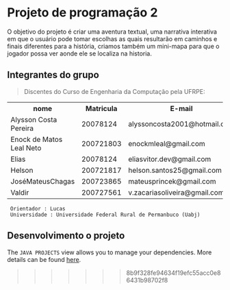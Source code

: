﻿
# Projeto de programação 2

O objetivo do projeto é criar uma aventura textual, uma narrativa interativa em que o usuário pode tomar escolhas as quais resultarão em caminhos e finais diferentes para a história, criamos também um mini-mapa para que o jogador possa ver aonde ele se localiza na historia.

## Integrantes do grupo

> Discentes do Curso de Engenharia da Computação pela UFRPE:

<table>
        <tr>
            <th>nome</th>
            <th>Matricula</th>
            <th>E-mail</th>
        </tr>
            <tr>
                <td>Alysson Costa Pereira</td>
                <td>20078124</td>
                <td>alyssoncosta2001@hotmail.com</td>
            </tr>
            <tr>
                <td>Enock de Matos Leal Neto</td>
                <td>200721803</td>
                <td>enockmleal@gmail.com</td>
            </tr>
            <tr>
                <td>Elias</td>
                <td>20078124</td>
                <td>eliasvitor.dev@gmail.com</td>
            </tr> 
            <tr>
                <td>Helson</td>
                <td>200721817</td>
                <td>helson.santos25@gmail.com</td>
            </tr>
            <tr>
                <td>JoséMateusChagas</td>
                <td>200723865</td>
                <td>mateusprincek@gmail.com</td>
            </tr>
             <tr>
                <td>Valdir</td>
                <td>200727561</td>
                <td>v.zacariasoliveira@gmail.com</td>
            </tr>
              
</table>

     Orientador : Lucas 
     Universidade : Universidade Federal Rural de Permanbuco (Uabj)

## Desenvolvimento o projeto

The `JAVA PROJECTS` view allows you to manage your dependencies. More details can be found [here](https://github.com/microsoft/vscode-java-dependency#manage-dependencies).
>>>>>>> 8b9f328fe94634f19efc55acc0e86431b98702f8
